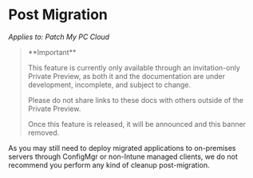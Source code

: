 # Post Migration

_Applies to: Patch My PC Cloud_

> \*\*Important\*\*
>
> This feature is currently only available through an invitation-only Private Preview, as both it and the documentation are under development, incomplete, and subject to change.
>
> Please do not share links to these docs with others outside of the Private Preview.
>
> Once this feature is released, it will be announced and this banner removed.

As you may still need to deploy migrated applications to on-premises servers through ConfigMgr or non-Intune managed clients, we do not recommend you perform any kind of cleanup post-migration.